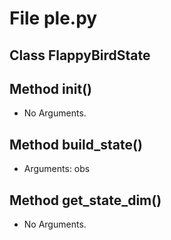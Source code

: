 # File ple.py

## Class FlappyBirdState

## Method __init__()

* No Arguments.

## Method build_state()

* Arguments: obs

## Method get_state_dim()

* No Arguments.

